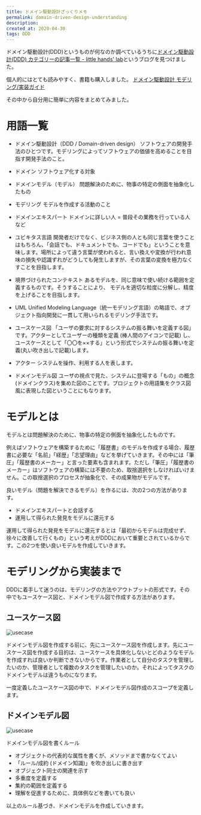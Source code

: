 ```yaml
---
title: ドメイン駆動設計ざっくりメモ
permalink: domain-driven-design-understanding
description: 
created_at: 2020-04-30
tags: DDD
---
```


ドメイン駆動設計(DDD)というものが何なのか調べているうちに[ドメイン駆動設計(DDD) カテゴリーの記事一覧 - little hands' lab](https://little-hands.hatenablog.com/archive/category/ドメイン駆動設計%28DDD%29)というブログを見つけました。
  
個人的にはとても読みやすく、書籍も購入しました。
[ドメイン駆動設計 モデリング/実装ガイド](https://little-hands.booth.pm/items/1835632)
  
その中から自分用に簡単に内容をまとめてみました。
  
# 用語一覧
- ドメイン駆動設計（DDD / Domain-driven design）
ソフトウェアの開発手法のひとつです。モデリングによってソフトウェアの価値を高めることを目指す開発手法のこと。

- ドメイン
ソフトウェア化する対象

- ドメインモデル（モデル）
問題解決のために、物事の特定の側面を抽象化したもの

- モデリング
モデルを作成する活動のこと

- ドメインエキスパート
ドメインに詳しい人 = 普段その業務を行っている人など

- ユビキタス言語
開発者だけでなく、ビジネス側の人とも同じ言葉を使うことはもちろん、「会話でも、ドキュメントでも、コードでも」ということを意味します。場所によって違う言葉が使われると、言い換えや変換が行われ意味の損失や認識ずれがどうしても発生しますが、その言葉の変換を極力なくすことを目指します。

- 境界づけられたコンテキスト
あるモデルを、同じ意味で使い続ける範囲を定義するものです。そうすることにより、 モデルを適切な粒度に分解し、精度を上げることを目指します。

- UML
Unified Modeling Language（統一モデリング言語）の略語で、オブジェクト指向開発に一貫して用いられるモデリング手法です。

- ユースケース図
「ユーザの要求に対するシステムの振る舞いを定義する図」です。アクターとしてユーザーの種類を定義 (棒人間のアイコンで記載) し、ユースケースとして「〇〇を××する」という形式でシステムの振る舞いを定義(丸い吹き出しで記載)します。

- アクター
システムを操作、利用する人を表します。

- ドメインモデル図
ユーザの視点で見た、システムに登場する「もの」の概念(ドメインクラス)を集めた図のことです。プロジェクトの用語集をクラス図風に表現した図ということにもなります。

# モデルとは

モデルとは問題解決のために、物事の特定の側面を抽象化したものです。

例えばソフトウェアを構築するために「履歴書」のモデルを作成する場合、履歴書に必要な「名前」「経歴」「志望理由」などを挙げていきます。その中には「筆圧」「履歴書のメーカー」と言った要素も含まれます。ただし「筆圧」「履歴書のメーカー」はソフトウェアの構築には不要のため、取捨選択をしなければいけません。この取捨選択のプロセスが抽象化で、その成果物がモデルです。

良いモデル（問題を解決できるモデル）を作るには、次の2つの方法があります。
- ドメインエキスパートと会話する
- 運用して得られた発見をモデルに還元する

運用して得られた発見をモデルに還元するとは「最初からモデルは完成せず、徐々に改善して行くもの」という考えがDDDにおいて重要とされているからです。この2つを使い良いモデルを作成していきます。

# モデリングから実装まで
DDDに着手して迷うのは、モデリングの方法やアウトプットの形式です。その中でもユースケース図と、ドメインモデル図で作成する方法があります。

## ユースケース図

![usecase](../images/ddd_usecase.png)
  
ドメインモデル図を作成する前に、先にユースケース図を作成します。先にユースケース図を作成する目的は、ユースケースを具体化しないとどのようなモデルを作成すれば良いか判断できないからです。作業者として自分のタスクを管理したいのか、管理者として複数のタスクを管理したいのか。それによってタスクのドメインモデルは違うものになります。

一度定義したユースケース図の中で、ドメインモデル図作成のスコープを定義します。

## ドメインモデル図

![usecase](../images/ddd_usecase.png)
  
ドメインモデル図を書くルール
- オブジェクトの代表的な属性を書くが、メソッドまで書かなくてよい
- 「ルール/成約 (ドメイン知識)」を吹き出しに書き出す
- オブジェクト同士の関連を示す
- 多重度を定義する
- 集約の範囲を定義する
- 理解を促進するために、具体例などを書いても良い

以上のルール基づき、ドメインモデルを作成していきます。


